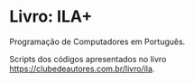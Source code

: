 # Livro: ILA+
Programação de Computadores em Português.

Scripts dos códigos apresentados no livro https://clubedeautores.com.br/livro/ila.
